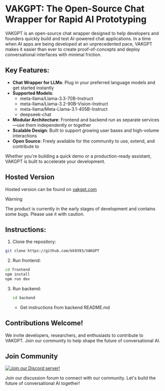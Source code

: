 # VAKGPT: The Open-Source Chat Wrapper for Rapid AI Prototyping

VAKGPT is an open-source chat wrapper designed to help developers and founders quickly build and test AI-powered chat applications. In a time when AI apps are being developed at an unprecedented pace, VAKGPT makes it easier than ever to create proof-of-concepts and deploy conversational interfaces with minimal friction.

## Key Features:

* **Chat Wrapper for LLMs**: Plug in your preferred language models and get started instantly
* **Supported Models**:  
  - meta-llama/Llama-3.3-70B-Instruct  
  - meta-llama/Llama-3.2-90B-Vision-Instruct  
  - meta-llama/Meta-Llama-3.1-405B-Instruct  
  - deepseek-chat
* **Modular Architecture**: Frontend and backend run as separate services—use them independently or together
* **Scalable Design**: Built to support growing user bases and high-volume interactions
* **Open Source**: Freely available for the community to use, extend, and contribute to

Whether you're building a quick demo or a production-ready assistant, VAKGPT is built to accelerate your development.

## Hosted Version

Hosted version can be found on [vakgpt.com](https://vakgpt.com)
> [!WARNING]
> The product is currently in the early stages of development and contains some bugs. Please use it with caution.


## Instructions:

1. Clone the repository:
```sh
git clone https://github.com/kk9393/VAKGPT
```


2. Run frontend:
```sh
cd frontend
npm install
npm run dev
```


3. Run backend:
    ```sh
    cd backend
    ```

    - Get instructions from backend README.md

## Contributions Welcome!

We invite developers, researchers, and enthusiasts to contribute to VAKGPT. Join our community to help shape the future of conversational AI.


## Join Community

[![Join our Discord server!](https://invidget.switchblade.xyz/3CS9a9YHfx)](https://discord.gg/3CS9a9YHfx)


Join our discussion forum to connect with our community. Let's build the future of conversational AI together!
